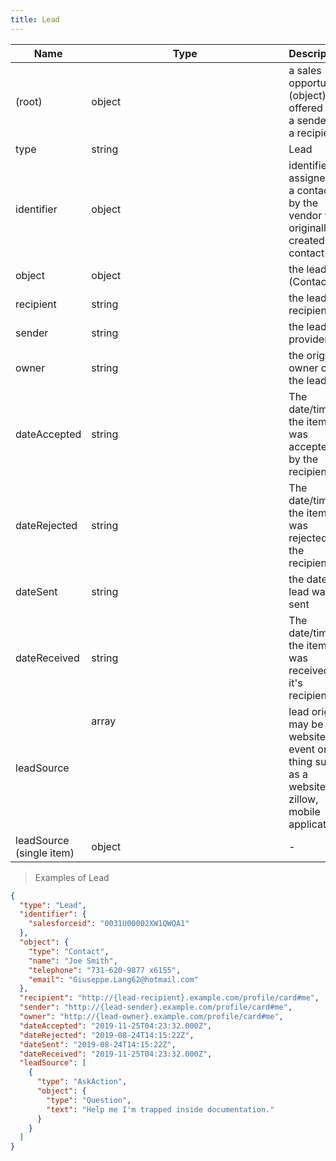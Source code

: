 ```yaml
---
title: Lead
---
```

| Name | Type | Description |
|---|---|---|
| (root) | object | a sales opportunity (object) offered by a sender to a recipient. |
| type | string | Lead |
| identifier | object | identifier assigned to a contact by the vendor who originally created the contact |
| object | object | the lead (Contact) |
| recipient | string | the lead recipient |
| sender | string | the lead provider |
| owner | string | the original owner of the lead |
| dateAccepted | string | The date/time the item was accepted by the recipient |
| dateRejected | string | The date/time the item was rejected by the recipient |
| dateSent | string | the date the lead was sent |
| dateReceived | string | The date/time the item was received by it's recipient |
| leadSource | array<object> | lead origin, may be a website event or a thing such as a website, zillow, mobile applicaton. |
| leadSource (single item) | object | - |

> Examples of Lead

```json
{
  "type": "Lead",
  "identifier": {
    "salesforceid": "0031U00002XW1QWQA1"
  },
  "object": {
    "type": "Contact",
    "name": "Joe Smith",
    "telephone": "731-620-9877 x6155",
    "email": "Giuseppe.Lang62@hotmail.com"
  },
  "recipient": "http://{lead-recipient}.example.com/profile/card#me",
  "sender": "http://{lead-sender}.example.com/profile/card#me",
  "owner": "http://{lead-owner}.example.com/profile/card#me",
  "dateAccepted": "2019-11-25T04:23:32.000Z",
  "dateRejected": "2019-08-24T14:15:22Z",
  "dateSent": "2019-08-24T14:15:22Z",
  "dateReceived": "2019-11-25T04:23:32.000Z",
  "leadSource": [
    {
      "type": "AskAction",
      "object": {
        "type": "Question",
        "text": "Help me I'm trapped inside documentation."
      }
    }
  ]
}
```


